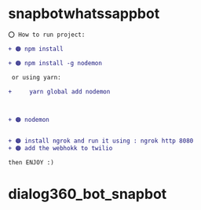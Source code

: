 # snapbotwhatssappbot


```diff
⭕ How to run project:

+ 🟠 npm install

+ 🟠 npm install -g nodemon

 or using yarn: 
 
+     yarn global add nodemon



+ 🟠 nodemon


+ 🟠 install ngrok and run it using : ngrok http 8080 
+ 🟠 add the webhokk to twilio

then ENJOY :)
```
# dialog360_bot_snapbot
